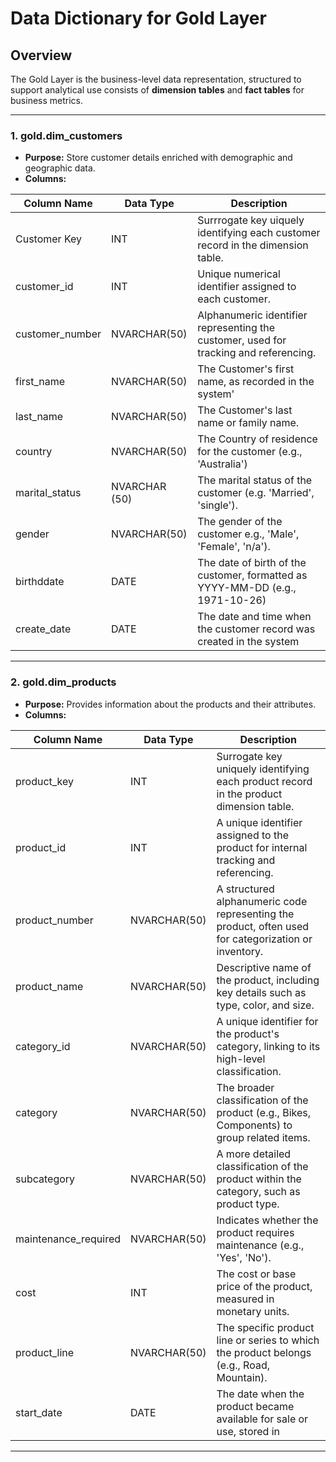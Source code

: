 # Data Dictionary for Gold Layer 

## Overview
The Gold Layer is the business-level data representation, structured to support analytical use consists of **dimension tables** and **fact tables** for business metrics.

---

### 1. **gold.dim_customers**
- **Purpose:** Store customer details enriched with demographic and geographic data.
- **Columns:**

| **Column Name**      | **Data Type**            | **Description**                                                                                 |
|----------------------|--------------------------|-------------------------------------------------------------------------------------------------|
| Customer Key         | INT                      | Surrrogate key uiquely identifying each customer record in the dimension table.                 |
| customer_id          | INT                      | Unique numerical identifier assigned to each customer.                                          |
| customer_number      | NVARCHAR(50)             | Alphanumeric identifier representing the customer, used for tracking and referencing.           |
| first_name           | NVARCHAR(50)             | The Customer's first name, as recorded in the system'                                           |          
| last_name            | NVARCHAR(50)             | The Customer's last name or family name.                                                        |
| country              | NVARCHAR(50)             | The Country of residence for the customer (e.g., 'Australia')                                   |
| marital_status       | NVARCHAR (50)            | The marital status of the customer (e.g. 'Married', 'single').                                  |
| gender               | NVARCHAR(50)             | The gender of the customer e.g., 'Male', 'Female', 'n/a').                                      |
| birthddate           | DATE                     | The date of birth of the customer, formatted as YYYY-MM-DD (e.g., 1971-10-26)                   |
| create_date          | DATE                     | The date and time when the customer record was created in the system                            |

---

### 2. **gold.dim_products**
- **Purpose:** Provides information about the products and their attributes.
- **Columns:**

| Column Name         | Data Type     | Description                                                                                   |
|---------------------|---------------|-----------------------------------------------------------------------------------------------|
| product_key         | INT           | Surrogate key uniquely identifying each product record in the product dimension table.         |
| product_id          | INT           | A unique identifier assigned to the product for internal tracking and referencing.            |
| product_number      | NVARCHAR(50)  | A structured alphanumeric code representing the product, often used for categorization or inventory. |
| product_name        | NVARCHAR(50)  | Descriptive name of the product, including key details such as type, color, and size.         |
| category_id         | NVARCHAR(50)  | A unique identifier for the product's category, linking to its high-level classification.     |
| category            | NVARCHAR(50)  | The broader classification of the product (e.g., Bikes, Components) to group related items.  |
| subcategory         | NVARCHAR(50)  | A more detailed classification of the product within the category, such as product type.      |
| maintenance_required| NVARCHAR(50)  | Indicates whether the product requires maintenance (e.g., 'Yes', 'No').                       |
| cost                | INT           | The cost or base price of the product, measured in monetary units.                            |
| product_line        | NVARCHAR(50)  | The specific product line or series to which the product belongs (e.g., Road, Mountain).      |
| start_date          | DATE          | The date when the product became available for sale or use, stored in|

---
  
 
      
 
